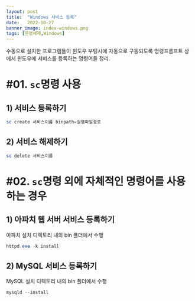 ```yaml
---
layout: post
title:  "Windows 서비스 등록"
date:   2022-10-27
banner_image: index-windows.png
tags: [운영체제,Windows]
---
```


수동으로 설치한 프로그램들이 윈도우 부팅시에 자동으로 구동되도록 명령프롬프트 상에서 윈도우에 서비스를 등록하는 명령어들 정리.

<!--more-->

# #01. `sc`명령 사용

## 1) 서비스 등록하기

```powershell
sc create 서비스이름 binpath=실행파일경로
```

## 2) 서비스 해제하기

```powershell
sc delete 서비스이름
```

# #02. `sc`명령 외에 자체적인 명령어를 사용하는 경우

## 1) 아파치 웹 서버 서비스 등록하기

아파치 설치 디렉토리 내의 bin 폴더에서 수행

```powershell
httpd.exe -k install
```

## 2) MySQL 서비스 등록하기

MySQL 설치 디렉토리 내의 bin 폴더에서 수행

```powershell
mysqld --install
```